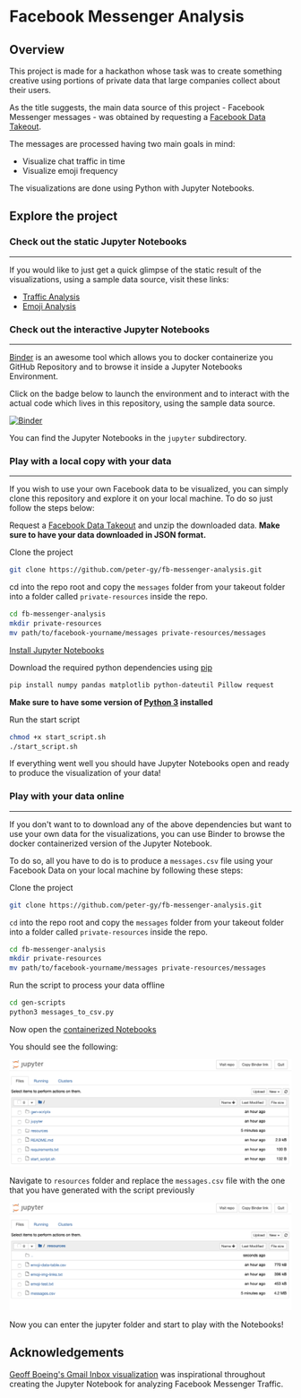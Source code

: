 # Facebook Messenger Analysis
## Overview
This project is made for a hackathon whose task was to create something creative using portions of private data that large companies collect about their users.

As the title suggests, the main data source of this project - Facebook Messenger messages - was obtained by requesting a [Facebook Data Takeout](https://www.facebook.com/help/1701730696756992/).

The messages are processed having two main goals in mind:
* Visualize chat traffic in time
* Visualize emoji frequency

The visualizations are done using Python with Jupyter Notebooks.

## Explore the project
### Check out the static Jupyter Notebooks
---
If you would like to just get a quick glimpse of the static result of the visualizations, using a sample data source, visit these links:
* [Traffic Analysis](https://github.com/peter-gy/fb-messenger-analysis/blob/master/jupyter/messenger-traffic-visualization.ipynb)
* [Emoji Analysis](https://github.com/peter-gy/fb-messenger-analysis/blob/master/jupyter/messenger-emoji-visualization.ipynb)

### Check out the interactive Jupyter Notebooks
---
[Binder](https://mybinder.org/) is an awesome tool which allows you to docker containerize you GitHub Repository and to browse it inside a Jupyter Notebooks Environment.

Click on the badge below to launch the environment and to interact with the actual code which lives in this repository, using the sample data source.

[![Binder](https://mybinder.org/badge_logo.svg)](https://mybinder.org/v2/gh/peter-gy/fb-messenger-analysis/master)

You can find the Jupyter Notebooks in the `jupyter` subdirectory.

### Play with a local copy with your data
---
If you wish to use your own Facebook data to be visualized, you can simply clone this repository and explore it on your local machine. To do so just follow the steps below:

Request a [Facebook Data Takeout](https://www.facebook.com/help/1701730696756992/) and  unzip the downloaded data.
**Make sure to have your data downloaded in JSON format.**

Clone the project
```bash
git clone https://github.com/peter-gy/fb-messenger-analysis.git
```

cd into the repo root and copy the `messages` folder from your takeout folder into a folder called `private-resources` inside the repo.
```bash
cd fb-messenger-analysis
mkdir private-resources
mv path/to/facebook-yourname/messages private-resources/messages
```

[Install Jupyter Notebooks](https://jupyter.org/install)

Download the required python dependencies using [pip](https://pip.pypa.io/en/stable/installing/)
```bash
pip install numpy pandas matplotlib python-dateutil Pillow request
```

**Make sure to have some version of [Python 3](https://www.python.org/downloads/release/python-368/) installed**

Run the start script
```bash
chmod +x start_script.sh
./start_script.sh
```

If everything went well you should have Jupyter Notebooks open and ready to produce the visualization of your data!

### Play with your data online
---
If you don't want to to download any of the above dependencies but want to use your own data for the visualizations, you can use Binder to browse the docker containerized version of the Jupyter Notebook.

To do so, all you have to do is to produce a `messages.csv` file using your Facebook Data on your local machine by following these steps:

Clone the project
```bash
git clone https://github.com/peter-gy/fb-messenger-analysis.git
```

`cd` into the repo root and copy the `messages` folder from your takeout folder into a folder called `private-resources` inside the repo.
```bash
cd fb-messenger-analysis
mkdir private-resources
mv path/to/facebook-yourname/messages private-resources/messages
```

Run the script to process your data offline
```bash
cd gen-scripts
python3 messages_to_csv.py
```

Now open the [containerized Notebooks](https://mybinder.org/v2/gh/peter-gy/fb-messenger-analysis/master)

You should see the following:

<img src="./jnb-sc-1.png"/>

Navigate to `resources` folder and replace the `messages.csv` file with the one that you have generated with the script previously

<img src="./jnb-sc-2.png"/>

Now you can enter the jupyter folder and start to play with the Notebooks!

## Acknowledgements

[Geoff Boeing's Gmail Inbox visualization](https://geoffboeing.com/2016/02/visualizing-gmail-inbox/) was inspirational throughout creating the Jupyter Notebook for analyzing Facebook Messenger Traffic.